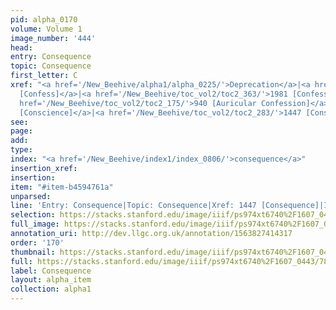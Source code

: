 ```yaml
---
pid: alpha_0170
volume: Volume 1
image_number: '444'
head: 
entry: Consequence
topic: Consequence
first_letter: C
xref: "<a href='/New_Beehive/alpha1/alpha_0225/'>Deprecation</a>|<a href='/New_Beehive/toc_vol2/toc2_203/'>1046
  [Confess]</a>|<a href='/New_Beehive/toc_vol2/toc2_363/'>1981 [Confession]</a>|<a
  href='/New_Beehive/toc_vol2/toc2_175/'>940 [Auricular Confession]</a>|<a href='/New_Beehive/toc_vol2/toc2_070/'>140
  [Conscience]</a>|<a href='/New_Beehive/toc_vol2/toc2_283/'>1447 [Consequence]</a>"
see: 
page: 
add: 
type: 
index: "<a href='/New_Beehive/index1/index_0806/'>consequence</a>"
insertion_xref: 
insertion: 
item: "#item-b4594761a"
unparsed: 
line: 'Entry: Consequence|Topic: Consequence|Xref: 1447 [Consequence]|Index: consequence|#item-b4594761a'
selection: https://stacks.stanford.edu/image/iiif/ps974xt6740%2F1607_0443/788,1357,3077,498/full/0/default.jpg
full_image: https://stacks.stanford.edu/image/iiif/ps974xt6740%2F1607_0443/full/full/0/default.jpg
annotation_uri: http://dev.llgc.org.uk/annotation/1563827414317
order: '170'
thumbnail: https://stacks.stanford.edu/image/iiif/ps974xt6740%2F1607_0443/788,1357,600,180/250,/0/default.jpg
full: https://stacks.stanford.edu/image/iiif/ps974xt6740%2F1607_0443/788,1357,3077,498/full/0/default.jpg
label: Consequence
layout: alpha_item
collection: alpha1
---
```

